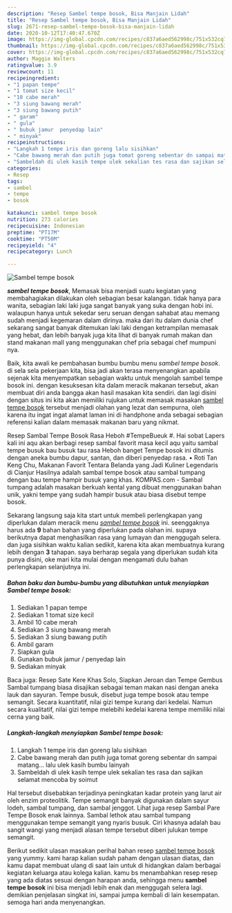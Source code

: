 ```yaml
---
description: "Resep Sambel tempe bosok, Bisa Manjain Lidah"
title: "Resep Sambel tempe bosok, Bisa Manjain Lidah"
slug: 2671-resep-sambel-tempe-bosok-bisa-manjain-lidah
date: 2020-10-12T17:40:47.670Z
image: https://img-global.cpcdn.com/recipes/c837a6aed562998c/751x532cq70/sambel-tempe-bosok-foto-resep-utama.jpg
thumbnail: https://img-global.cpcdn.com/recipes/c837a6aed562998c/751x532cq70/sambel-tempe-bosok-foto-resep-utama.jpg
cover: https://img-global.cpcdn.com/recipes/c837a6aed562998c/751x532cq70/sambel-tempe-bosok-foto-resep-utama.jpg
author: Maggie Walters
ratingvalue: 3.9
reviewcount: 11
recipeingredient:
- "1 papan tempe"
- "1 tomat size kecil"
- "10 cabe merah"
- "3 siung bawang merah"
- "3 siung bawang putih"
- " garam"
- " gula"
- " bubuk jamur  penyedap lain"
- " minyak"
recipeinstructions:
- "Langkah 1 tempe iris dan goreng lalu sisihkan"
- "Cabe bawang merah dan putih juga tomat goreng sebentar dn sampai matang... lalu ulek kasih bumbu lainyah"
- "Sambeldah di ulek kasih tempe ulek sekalian tes rasa dan sajikan selamat mencoba by soimut"
categories:
- Resep
tags:
- sambel
- tempe
- bosok

katakunci: sambel tempe bosok 
nutrition: 273 calories
recipecuisine: Indonesian
preptime: "PT17M"
cooktime: "PT50M"
recipeyield: "4"
recipecategory: Lunch

---
```



![Sambel tempe bosok](https://img-global.cpcdn.com/recipes/c837a6aed562998c/751x532cq70/sambel-tempe-bosok-foto-resep-utama.jpg)

<b><i>sambel tempe bosok</i></b>, Memasak bisa menjadi suatu kegiatan yang membahagiakan dilakukan oleh sebagian besar kalangan. tidak hanya para wanita, sebagian laki laki juga sangat banyak yang suka dengan hobi ini. walaupun hanya untuk sekedar seru seruan dengan sahabat atau memang sudah menjadi kegemaran dalam dirinya. maka dari itu dalam dunia chef sekarang sangat banyak ditemukan laki laki dengan ketrampilan memasak yang hebat, dan lebih banyak juga kita lihat di banyak rumah makan dan stand makanan mall yang menggunakan chef pria sebagai chef mumpuni nya.

Baik, kita awali ke pembahasan bumbu bumbu menu <i>sambel tempe bosok</i>. di sela sela pekerjaan kita, bisa jadi akan terasa menyenangkan apabila sejenak kita menyempatkan sebagian waktu untuk mengolah sambel tempe bosok ini. dengan kesuksesan kita dalam meracik makanan tersebut, akan membuat diri anda bangga akan hasil masakan kita sendiri. dan lagi disini dengan situs ini kita akan memiliki rujukan untuk memasak masakan <u>sambel tempe bosok</u> tersebut menjadi olahan yang lezat dan sempurna, oleh karena itu ingat ingat alamat laman ini di handphone anda sebagai sebagian referensi kalian dalam memasak makanan baru yang nikmat.

Resep Sambal Tempe Bosok Rasa Heboh #TempeBueuk #. Hai sobat Lapers kali ini aqu akan berbagi resep sambal favorit masa kecil aqu yaitu sambal tempe busuk bau busuk tau rasa Heboh banget Tempe bosok ini ditumis dengan aneka bumbu dapur, santan, dan diberi penyedap rasa. • Roti Tan Keng Chu, Makanan Favorit Tentara Belanda yang Jadi Kuliner Legendaris di Cianjur Hasilnya adalah sambal tempe bosok atau sambal tumpang dengan bau tempe hampir busuk yang khas. KOMPAS.com - Sambal tumpang adalah masakan berkuah kental yang dibuat menggunakan bahan unik, yakni tempe yang sudah hampir busuk atau biasa disebut tempe bosok.


Sekarang langsung saja kita start untuk membeli perlengkapan yang diperlukan dalam meracik menu <u><i>sambel tempe bosok</i></u> ini. seenggaknya harus ada <b>9</b> bahan bahan yang diperlukan pada olahan ini. supaya berikutnya dapat menghasilkan rasa yang lumayan dan menggugah selera. dan juga sisihkan waktu kalian sedikit, karena kita akan membuatnya kurang lebih dengan <b>3</b> tahapan. saya berharap segala yang diperlukan sudah kita punya disini, oke mari kita mulai dengan mengamati dulu bahan perlengkapan selanjutnya ini.

<!--inarticleads1-->

##### Bahan baku dan bumbu-bumbu yang dibutuhkan untuk menyiapkan Sambel tempe bosok:

1. Sediakan 1 papan tempe
1. Sediakan 1 tomat size kecil
1. Ambil 10 cabe merah
1. Sediakan 3 siung bawang merah
1. Sediakan 3 siung bawang putih
1. Ambil  garam
1. Siapkan  gula
1. Gunakan  bubuk jamur / penyedap lain
1. Sediakan  minyak


Baca juga: Resep Sate Kere Khas Solo, Siapkan Jeroan dan Tempe Gembus Sambal tumpang biasa disajikan sebagai teman makan nasi dengan aneka lauk dan sayuran. Tempe busuk, disebut juga tempe bosok atau tempe semangit. Secara kuantitatif, nilai gizi tempe kurang dari kedelai. Namun secara kualitatif, nilai gizi tempe melebihi kedelai karena tempe memiliki nilai cerna yang baik. 

<!--inarticleads2-->

##### Langkah-langkah menyiapkan Sambel tempe bosok:

1. Langkah 1 tempe iris dan goreng lalu sisihkan
1. Cabe bawang merah dan putih juga tomat goreng sebentar dn sampai matang... lalu ulek kasih bumbu lainyah
1. Sambeldah di ulek kasih tempe ulek sekalian tes rasa dan sajikan selamat mencoba by soimut


Hal tersebut disebabkan terjadinya peningkatan kadar protein yang larut air oleh enzim proteolitik. Tempe semangit banyak digunakan dalam sayur lodeh, sambal tumpang, dan sambal jenggot. Lihat juga resep Sambal Pare Tempe Bosok enak lainnya. Sambal lethok atau sambal tumpang menggunakan tempe semangit yang nyaris busuk. Ciri khasnya adalah bau sangit wangi yang menjadi alasan tempe tersebut diberi julukan tempe semangit. 

Berikut sedikit ulasan masakan perihal bahan resep <u>sambel tempe bosok</u> yang yummy. kami harap kalian sudah paham dengan ulasan diatas, dan kamu dapat membuat ulang di saat lain untuk di hidangkan dalam berbagai kegiatan keluarga atau kolega kalian. kamu bs menambahkan resep resep yang ada diatas sesuai dengan harapan anda, sehingga menu <b>sambel tempe bosok</b> ini bisa menjadi lebih enak dan menggugah selera lagi. demikian penjelasan singkat ini, sampai jumpa kembali di lain kesempatan. semoga hari anda menyenangkan.
